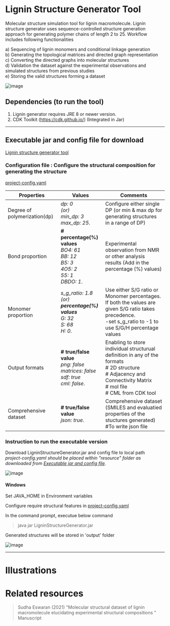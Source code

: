 # Lignin Structure Generator Tool
Molecular structure simulation tool for lignin macromolecule. Lignin structure generator uses sequence-controlled structure generation approach for generating polymer chains of length 2 to 25. Workflow includes following functionalities <br>

a) Sequencing of lignin monomers and conditional linkage generation <br>
b) Generating the topological matrices and directed graph representation <br>
c) Converting the directed graphs into molecular structures <br>
d) Validation the dataset against the experimental observations and simulated structures from previous studies <br>
e) Storing the valid structures forming a dataset <br>

![image](https://user-images.githubusercontent.com/18223595/129077431-3b68a856-5e16-41ce-b3ae-70b5b04cbebc.png)


## Dependencies (to run the tool)
1) Lignin generator requires JRE 8 or newer version.
2) CDK Toolkit (https://cdk.github.io/)   (Integrated in Jar)

---

## Executable jar and config file for download

[Lignin structure generator tool](https://github.com/sudhacheran/LigninStructureGenerator/tree/main/Executable%20Jar%20and%20Config)

### Configuration file : Configure the structural composition for generating the structure

[project-config.yaml](https://github.com/sudhacheran/LigninStructureGenerator/blob/main/Executable%20Jar%20and%20Config/resources/project_config.yaml)


| Properties                   | Values                | Comments                              |
| ---------------------------- |---------------------  | --------|
| Degree of polymerization(dp) |_dp: 0 <br> (or) <br> min_dp: 3<br>  max_dp: 25_. | Configure either single DP (or min & max dp for generating structures in a range of DP)|
| Bond proportion |   **# percentage(%) values** <br> _BO4: 61 <br>   BB: 12 <br>     B5: 3 <br>   4O5: 2 <br>  55: 1 <br>  DBDO: 1_. | Experimental observation from NMR or other analysis results (Add in the percentage (%) values) |
| Monomer proportion | _s_g_ratio: 1.8 <br>  (or) <br>  **percentage(%) values** <br>  G: 32 <br> S: 68 <br>  H: 0_. |  Use either S/G ratio or Monomer percentages. If both the values are given S/G ratio takes precedence. <br> -set s_g_ratio to -1 to use S/G/H percentage values |
|Output formats| **# true/false value** <br> _png: false     <br>    matrices: false   <br>    sdf: true   <br>    cml: false_. | Enabling to store individual structurual definition in any of the formats <br> # 2D structure <br> # Adjacency and Connectivity Matrix <br> # mol file <br> # CML from CDK tool|
|Comprehensive dataset|**# true/false value** <br> _json: true_.  | Comprehensive dataset (SMILES and evaluatied properties of the stuctures generated) <br>  #To write json file
  
### Instruction to run the executable version

Download LigninStructureGenerator.jar and config file to local path  
_project-config.yaml should be placed within "resource" folder as downloaded from [Executable jar and config file](https://github.com/sudhacheran/LigninStructureGenerator/tree/main/Executable%20Jar%20and%20Config)_. 

![image](https://user-images.githubusercontent.com/18223595/129085991-d36352f6-ae6c-4727-bfac-00cedf65a305.png)


#### Windows
Set JAVA_HOME in Environment variables

Configure require structural features in [project-config.yaml](https://github.com/sudhacheran/LigninStructureGenerator/blob/main/Executable%20Jar%20and%20Config/resources/project_config.yaml)

In the command prompt, executue below command
> java jar LigninStructureGenerator.jar

Generated structures will be stored in 'output' folder

![image](https://user-images.githubusercontent.com/18223595/129085903-555e278c-86ba-489b-8102-e1b8061073e8.png)

  
---

# Illustrations



# Related resources
> Sudha Eswaran (2021) "Molecular structural dataset of lignin macromolecule elucidating experimental structural compositions "  Manuscript



   
   




